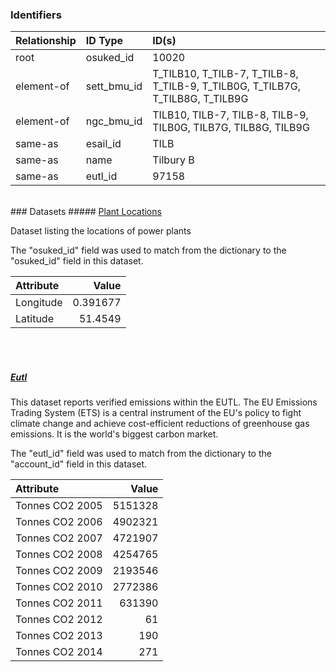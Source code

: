 ### Identifiers

| Relationship   | ID Type     | ID(s)                                                                          |
|:---------------|:------------|:-------------------------------------------------------------------------------|
| root           | osuked_id   | 10020                                                                          |
| element-of     | sett_bmu_id | T_TILB10, T_TILB-7, T_TILB-8, T_TILB-9, T_TILB0G, T_TILB7G, T_TILB8G, T_TILB9G |
| element-of     | ngc_bmu_id  | TILB10, TILB-7, TILB-8, TILB-9, TILB0G, TILB7G, TILB8G, TILB9G                 |
| same-as        | esail_id    | TILB                                                                           |
| same-as        | name        | Tilbury B                                                                      |
| same-as        | eutl_id     | 97158                                                                          |

<br>
### Datasets
##### <a href="https://raw.githubusercontent.com/OSUKED/Dictionary-Datasets/main/datasets/plant-locations/datapackage.json">Plant Locations</a>

Dataset listing the locations of power plants

The "osuked_id" field was used to match from the dictionary to the "osuked_id" field in this dataset.

| Attribute   |     Value |
|:------------|----------:|
| Longitude   |  0.391677 |
| Latitude    | 51.4549   |

<br><br>
##### <a href="https://raw.githubusercontent.com/OSUKED/Dictionary-Datasets/main/datasets/eutl/datapackage.json">Eutl</a>

This dataset reports verified emissions within the EUTL. The EU Emissions Trading System (ETS) is a central instrument of the EU's policy to fight climate change and achieve cost-efficient reductions of greenhouse gas emissions. It is the world's biggest carbon market.

The "eutl_id" field was used to match from the dictionary to the "account_id" field in this dataset.

| Attribute       |   Value |
|:----------------|--------:|
| Tonnes CO2 2005 | 5151328 |
| Tonnes CO2 2006 | 4902321 |
| Tonnes CO2 2007 | 4721907 |
| Tonnes CO2 2008 | 4254765 |
| Tonnes CO2 2009 | 2193546 |
| Tonnes CO2 2010 | 2772386 |
| Tonnes CO2 2011 |  631390 |
| Tonnes CO2 2012 |      61 |
| Tonnes CO2 2013 |     190 |
| Tonnes CO2 2014 |     271 |
